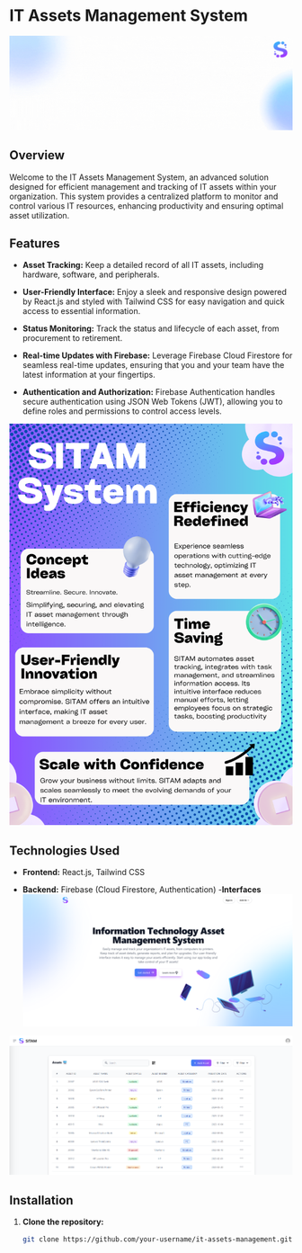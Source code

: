# IT Assets Management System
![Header](images/Header.gif)

## Overview

Welcome to the IT Assets Management System, an advanced solution designed for efficient management and tracking of IT assets within your organization. This system provides a centralized platform to monitor and control various IT resources, enhancing productivity and ensuring optimal asset utilization.

## Features

- **Asset Tracking:** Keep a detailed record of all IT assets, including hardware, software, and peripherals.

- **User-Friendly Interface:** Enjoy a sleek and responsive design powered by React.js and styled with Tailwind CSS for easy navigation and quick access to essential information.

- **Status Monitoring:** Track the status and lifecycle of each asset, from procurement to retirement.

- **Real-time Updates with Firebase:** Leverage Firebase Cloud Firestore for seamless real-time updates, ensuring that you and your team have the latest information at your fingertips.

- **Authentication and Authorization:** Firebase Authentication handles secure authentication using JSON Web Tokens (JWT), allowing you to define roles and permissions to control access levels.


![Poster](images/SeniorProjectPoster.png)

## Technologies Used

- **Frontend:** React.js, Tailwind CSS

- **Backend:** Firebase (Cloud Firestore, Authentication)
-**Interfaces** 
![Landing](images/Landing-Page.png)

![Home page (Admin)](images/Admin-homePage.png)

## Installation

1. **Clone the repository:**

   ```bash
   git clone https://github.com/your-username/it-assets-management.git
